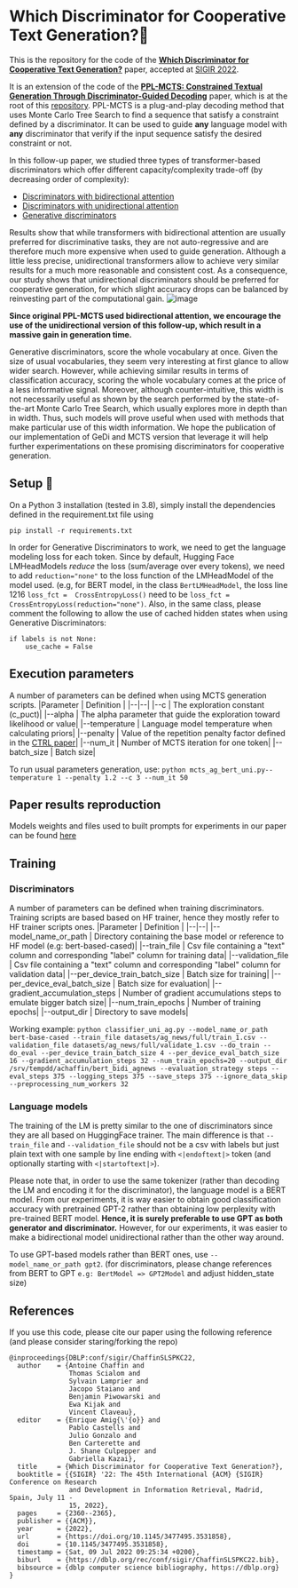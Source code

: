 # Which Discriminator for Cooperative Text Generation?🏇
This is the repository for the code of the  **[Which Discriminator for Cooperative Text Generation?](https://arxiv.org/abs/2204.11586)** paper, accepted at [SIGIR 2022](https://dl.acm.org/doi/abs/10.1145/3477495.3531858).

It is an extension of the code of the **[PPL-MCTS: Constrained Textual Generation Through Discriminator-Guided Decoding](https://arxiv.org/pdf/2109.13582.pdf)** paper, which is at the root of this [repository](https://github.com/NohTow/PPL-MCTS/). PPL-MCTS is a plug-and-play decoding method that uses Monte Carlo Tree Search to find a sequence that satisfy a constraint defined by a discriminator. It can be used to guide **any** language model with **any** discriminator that verify if the input sequence satisfy the desired constraint or not.

In this follow-up paper, we studied three types of transformer-based discriminators which offer different capacity/complexity trade-off (by decreasing order of complexity):

 - [Discriminators with bidirectional attention](https://arxiv.org/pdf/1810.04805) 
 - [Discriminators with unidirectional attention](https://cdn.openai.com/better-language-models/language_models_are_unsupervised_multitask_learners.pdf)
 - [Generative discriminators](https://arxiv.org/abs/2009.06367)

Results show that while transformers with bidirectional attention are usually preferred for discriminative tasks, they are not auto-regressive and are therefore much more expensive when used to guide generation. 
Although a little less precise, unidirectional transformers allow to achieve very similar results for a much more reasonable and consistent cost. As a consequence, our study shows that unidirectional discriminators should be preferred for cooperative generation, for which slight accuracy drops can be balanced by reinvesting part of the computational gain.
![image](https://user-images.githubusercontent.com/38869395/156791117-315b0a15-d85f-44f9-b4d9-7c1106aee816.png)


**Since original PPL-MCTS used bidirectional attention, we encourage the use of the unidirectional version of this follow-up, which result in a massive gain in generation time.** 

Generative discriminators, score the whole vocabulary at once. Given the size of usual vocabularies, they seem very interesting at first glance to allow wider search. However, while achieving similar results in terms of classification accuracy, scoring the whole vocabulary comes at the price of a less informative signal. Moreover, although counter-intuitive, this width is not necessarily useful as shown by the search performed by the state-of-the-art Monte Carlo Tree Search, which usually explores more in depth than in width.  Thus, such models will prove useful when used with methods that make particular use of this width information.
We hope the publication of our implementation of GeDi and MCTS version that leverage it will help further experimentations on these promising discriminators for cooperative generation.

## Setup :wrench:
On a Python 3 installation (tested in 3.8), simply install the dependencies defined in the requirement.txt file using

    pip install -r requirements.txt

In order for Generative Discriminators to work, we need to get the language modeling loss for each token. Since by default, Hugging Face LMHeadModels *reduce* the loss (sum/average over every tokens), we need to add `reduction="none"` to the loss function of the LMHeadModel of the model used.
 (e.g, for BERT model, in the class `BertLMHeadModel`, the loss line 1216 `loss_fct =  CrossEntropyLoss()` need to be `loss_fct =  CrossEntropyLoss(reduction="none")`.
 Also, in the same class, please comment the following to allow the use of cached hidden states when using Generative Discriminators:

    if labels is not None:
	    use_cache = False

## Execution parameters
A number of parameters can be defined when using MCTS generation scripts.
|Parameter | Definition |
|--|--|
|\-\-c   |  The exploration constant (c_puct)|
|\-\-alpha   |  The alpha parameter that guide the exploration toward likelihood or value|
|\-\-temperature  |  Language model temperature when calculating priors|
|\-\-penalty   |  Value of the repetition penalty factor defined in the [CTRL paper](https://arxiv.org/abs/1909.05858)|
|\-\-num_it  |  Number of MCTS iteration for one token|
|\-\-batch_size  |  Batch size|

To run usual parameters generation, use: `python mcts_ag_bert_uni.py--temperature 1 --penalty 1.2 --c 3 --num_it 50`

## Paper results reproduction
Models weights and files used to built prompts for experiments in our paper can be found [here](http://hoaxdetector.irisa.fr/data/Which_Discriminator_Filetransfer.zip)

## Training
### Discriminators
A number of parameters can be defined when training discriminators. Training scripts are based based on HF trainer, hence they mostly refer to HF trainer scripts ones.
|Parameter | Definition |
|--|--|
|\-\-model_name_or_path   |  Directory containing the base model or reference to HF model (e.g: bert-based-cased)|
|\-\-train_file   |  Csv file containing a "text" column and corresponding "label" column for training data|
|\-\-validation_file   |  Csv file containing a "text" column and corresponding "label" column for validation data|
|\-\-per_device_train_batch_size  |  Batch size for training|
|\-\-per_device_eval_batch_size  |  Batch size for evaluation|
|\-\-gradient_accumulation_steps   |  Number of gradient accumulations steps to emulate bigger batch size|
|\-\-num_train_epochs |  Number of training epochs|
|\-\-output_dir  |  Directory to save models|

Working example:
 `python classifier_uni_ag.py --model_name_or_path bert-base-cased --train_file datasets/ag_news/full/train_1.csv --validation_file datasets/ag_news/full/validate_1.csv --do_train --do_eval --per_device_train_batch_size 4 --per_device_eval_batch_size 16 --gradient_accumulation_steps 32 --num_train_epochs=20 --output_dir /srv/tempdd/achaffin/bert_bidi_agnews --evaluation_strategy steps --eval_steps 375 --logging_steps 375 --save_steps 375 --ignore_data_skip --preprocessing_num_workers 32`
 
### Language models
The training of the LM is pretty similar to the one of discriminators since they are all based on HuggingFace trainer.
The main difference is that `--train_file` and `--validation_file` should not be a csv with labels but just plain text with one sample by line ending with  `<|endoftext|>` token (and optionally starting with `<|startoftext|>`).

Please note that, in order to use the same tokenizer (rather than decoding the LM and encoding it for the discriminator), the language model is a BERT model. From our experiments, it is way easier to obtain good classification accuracy with pretrained GPT-2 rather than obtaining low perplexity with pre-trained BERT model. 
**Hence, it is surely preferable to use GPT as both generator and discriminator.** 
However, for our experiments, it was easier to make a bidirectional model unidirectional rather than the other way around.

To use GPT-based models rather than BERT ones, use `--model_name_or_path gpt2`. (for discriminators, please change references from BERT to GPT `e.g: BertModel => GPT2Model` and adjust hidden_state size)

## References
If you use this code, please cite our paper using the following reference (and please consider staring/forking the repo)
```
@inproceedings{DBLP:conf/sigir/ChaffinSLSPKC22,
  author    = {Antoine Chaffin and
               Thomas Scialom and
               Sylvain Lamprier and
               Jacopo Staiano and
               Benjamin Piwowarski and
               Ewa Kijak and
               Vincent Claveau},
  editor    = {Enrique Amig{\'{o}} and
               Pablo Castells and
               Julio Gonzalo and
               Ben Carterette and
               J. Shane Culpepper and
               Gabriella Kazai},
  title     = {Which Discriminator for Cooperative Text Generation?},
  booktitle = {{SIGIR} '22: The 45th International {ACM} {SIGIR} Conference on Research
               and Development in Information Retrieval, Madrid, Spain, July 11 -
               15, 2022},
  pages     = {2360--2365},
  publisher = {{ACM}},
  year      = {2022},
  url       = {https://doi.org/10.1145/3477495.3531858},
  doi       = {10.1145/3477495.3531858},
  timestamp = {Sat, 09 Jul 2022 09:25:34 +0200},
  biburl    = {https://dblp.org/rec/conf/sigir/ChaffinSLSPKC22.bib},
  bibsource = {dblp computer science bibliography, https://dblp.org}
}
```
